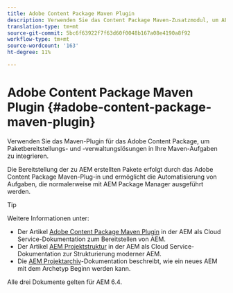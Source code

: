 ```yaml
---
title: Adobe Content Package Maven Plugin
description: Verwenden Sie das Content Package Maven-Zusatzmodul, um AEM Anwendungen bereitzustellen
translation-type: tm+mt
source-git-commit: 5bc6f63922f7f63d60f0048b167a08e4190a8f92
workflow-type: tm+mt
source-wordcount: '163'
ht-degree: 11%

---
```



# Adobe Content Package Maven Plugin {#adobe-content-package-maven-plugin}

Verwenden Sie das Maven-Plugin für das Adobe Content Package, um Paketbereitstellungs- und -verwaltungslösungen in Ihre Maven-Aufgaben zu integrieren.

Die Bereitstellung der zu AEM erstellten Pakete erfolgt durch das Adobe Content Package Maven-Plug-in und ermöglicht die Automatisierung von Aufgaben, die normalerweise mit AEM Package Manager ausgeführt werden.

>[!TIP]
>
>Weitere Informationen unter:
>
>* Der Artikel [Adobe Content Package Maven Plugin](https://experienceleague.adobe.com/docs/experience-manager-cloud-service/implementing/developer-tools/maven-plugin.html?lang=en#developer-tools) in der AEM als Cloud Service-Dokumentation zum Bereitstellen von AEM.
>* Der Artikel [AEM Projektstruktur](https://docs.adobe.com/content/help/de/experience-manager-cloud-service/implementing/developing/aem-project-content-package-structure.html) in der AEM als Cloud Service-Dokumentation zur Strukturierung moderner AEM.
>* Die [AEM Projektarchiv](https://docs.adobe.com/content/help/de/experience-manager-core-components/using/developing/archetype/overview.html)-Dokumentation beschreibt, wie ein neues AEM mit dem Archetyp Beginn werden kann.

>
>
Alle drei Dokumente gelten für AEM 6.4.
